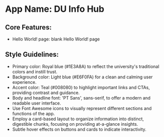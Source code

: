 # **App Name**: DU Info Hub

## Core Features:

- Hello World! page: blank Hello World! page

## Style Guidelines:

- Primary color: Royal blue (#1E3A8A) to reflect the university's traditional colors and instill trust.
- Background color: Light blue (#E6F0FA) for a clean and calming user experience.
- Accent color: Teal (#008080) to highlight important links and CTAs, providing contrast and guidance.
- Body and headline font: 'PT Sans', sans-serif, to offer a modern and readable user interface.
- Use Font Awesome icons to visually represent different sections and functions of the app.
- Employ a card-based layout to organize information into distinct, digestible chunks, focusing on providing at-a-glance insights.
- Subtle hover effects on buttons and cards to indicate interactivity.